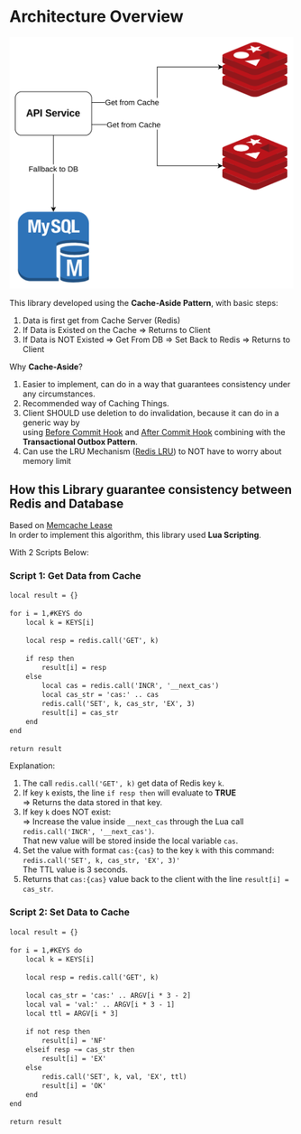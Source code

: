 # Architecture Overview

![Cache Aside Pattern](images/cache-aside.png)

This library developed using the **Cache-Aside Pattern**, with basic steps:

1. Data is first get from Cache Server (Redis)
2. If Data is Existed on the Cache => Returns to Client
3. If Data is NOT Existed => Get From DB => Set Back to Redis => Returns to Client

Why **Cache-Aside**?

1. Easier to implement, can do in a way that guarantees consistency under any circumstances.
2. Recommended way of Caching Things.
3. Client SHOULD use deletion to do invalidation, because it can do in a generic way by \
   using [Before Commit Hook](https://docs.sqlalchemy.org/en/13/orm/events.html#sqlalchemy.orm.events.SessionEvents.before_commit)
   and [After Commit Hook](https://docs.sqlalchemy.org/en/13/orm/events.html#sqlalchemy.orm.events.SessionEvents.after_commit)
   combining with the **Transactional Outbox Pattern**.
4. Can use the LRU Mechanism ([Redis LRU](https://redis.io/docs/reference/eviction/)) to NOT have to worry about memory
   limit

## How this Library guarantee consistency between Redis and Database

Based on [Memcache Lease](https://research.facebook.com/publications/scaling-memcache-at-facebook/) \
In order to implement this algorithm, this library used **Lua Scripting**.

With 2 Scripts Below:

### Script 1: Get Data from Cache

```
local result = {}
 
for i = 1,#KEYS do
    local k = KEYS[i]
     
    local resp = redis.call('GET', k)
     
    if resp then
        result[i] = resp
    else
        local cas = redis.call('INCR', '__next_cas')
        local cas_str = 'cas:' .. cas
        redis.call('SET', k, cas_str, 'EX', 3)
        result[i] = cas_str
    end
end
 
return result
```

Explanation:

1. The call ``redis.call('GET', k)`` get data of Redis key ``k``.
2. If key ``k`` exists, the line ``if resp then`` will evaluate to **TRUE** \
   => Returns the data stored in that key.
3. If key ``k`` does NOT exist: \
   => Increase the value inside ``__next_cas``
   through the Lua call ``redis.call('INCR', '__next_cas')``. \
   That new value will be stored inside the local variable ``cas``.
4. Set the value with format ``cas:{cas}`` to the key ``k`` with this command: \
   ```redis.call('SET', k, cas_str, 'EX', 3)'``` \
   The TTL value is 3 seconds.
5. Returns that ``cas:{cas}`` value back to the client with the line ``result[i] = cas_str``.

### Script 2: Set Data to Cache

```
local result = {}
 
for i = 1,#KEYS do
    local k = KEYS[i]
     
    local resp = redis.call('GET', k)
     
    local cas_str = 'cas:' .. ARGV[i * 3 - 2]
    local val = 'val:' .. ARGV[i * 3 - 1]
    local ttl = ARGV[i * 3]
     
    if not resp then
        result[i] = 'NF'
    elseif resp ~= cas_str then
        result[i] = 'EX'
    else
        redis.call('SET', k, val, 'EX', ttl)
        result[i] = 'OK'
    end
end

return result
```